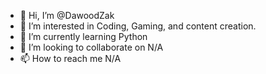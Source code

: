 - 👋 Hi, I’m @DawoodZak
- 👀 I’m interested in Coding, Gaming, and content creation.
- 🌱 I’m currently learning Python 
- 💞️ I’m looking to collaborate on N/A
- 📫 How to reach me N/A

<!---
DawoodZak/DawoodZak is a ✨ special ✨ repository because its `README.md` (this file) appears on your GitHub profile.
You can click the Preview link to take a look at your changes.
--->
